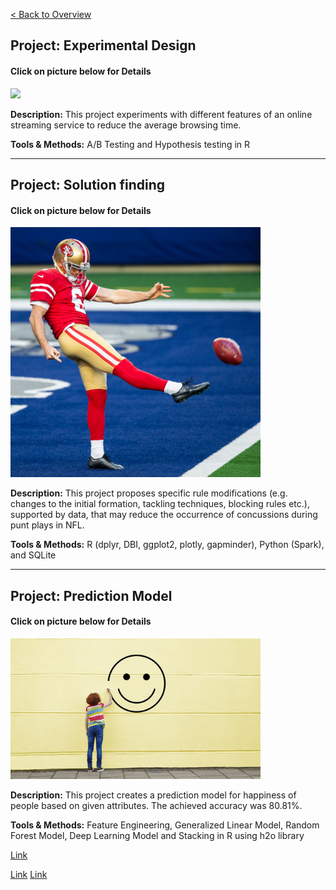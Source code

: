 [< Back to Overview](https://s-bishnoi.github.io/shubham-bishnoi/)


## Project: Experimental Design
#### Click on picture below for Details

[<img src="./ExperimentalDesign/netflix.png" width="400"/>](./ExperimentalDesign/)

**Description:** This project experiments with different features of an online streaming service to reduce the average browsing time.

**Tools & Methods:** A/B Testing and Hypothesis testing in R

-------------------------------------

## Project: Solution finding
#### Click on picture below for Details

[<img src="./nfl/punt.png" width="400"/>](./nfl/Case_Study_NFL_Shubham_Bishnoi.html)

**Description:** This project proposes specific rule modifications (e.g. changes to the initial formation, tackling techniques, blocking rules etc.), supported by data, that may reduce the occurrence of concussions during punt plays in NFL.

**Tools & Methods:** R (dplyr, DBI, ggplot2, plotly, gapminder), Python (Spark), and SQLite

-------------------------------------

## Project: Prediction Model 
#### Click on picture below for Details

[<img src="./PredictionClassificationModels/happy.png" width="400"/>](./PredictionClassificationModels)


**Description:** This project creates a prediction model for happiness of people based on given attributes. The achieved accuracy was 80.81%.

**Tools & Methods:** Feature Engineering, Generalized Linear Model, Random Forest Model, Deep Learning Model and Stacking in R using h2o library





[Link](./ExperimentalDesign/) 

[Link](./nfl/Case_Study_NFL_Shubham_Bishnoi.html)
[Link](./PredictionClassificationModels)